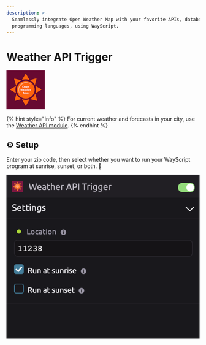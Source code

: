 ```yaml
---
description: >-
  Seamlessly integrate Open Weather Map with your favorite APIs, databases, and
  programming languages, using WayScript.
---
```


# Weather API Trigger

![Run your script at sunrise and/or sunset in a given location.](../../.gitbook/assets/open_weather_map.png)

{% hint style="info" %}
For current weather and forecasts in your city, use the [Weather API module](../modules/weather-api.md).
{% endhint %}

## ⚙ Setup

Enter your zip code, then select whether you want to run your WayScript program at sunrise, sunset, or both. 🌅 

![](../../.gitbook/assets/weather.png)

